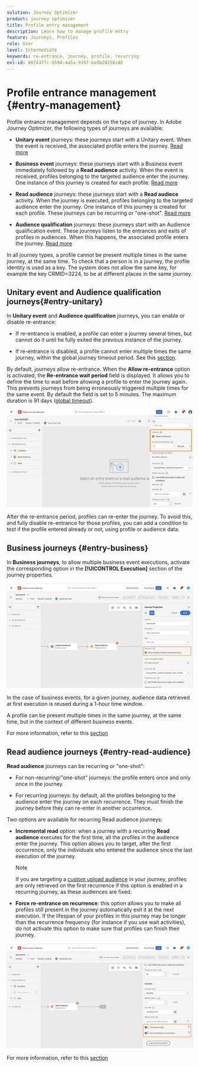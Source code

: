 ```yaml
---
solution: Journey Optimizer
product: journey optimizer
title: Profile entry management
description: Learn how to manage profile entry
feature: Journeys, Profiles
role: User
level: Intermediate
keywords: re-entrance, journey, profile, recurring
exl-id: 8874377c-6594-4a5a-9197-ba5b28258c02
---
```


# Profile entrance management {#entry-management}

Profile entrance management depends on the type of journey. In Adobe Journey Optimizer, the following types of journeys are available:

* **Unitary event** journeys: these journeys start with a Unitary event. When the event is received, the associated profile enters the journey. [Read more](#entry-unitary)

* **Business event** journeys: these journeys start with a Business event immediately followed by a **Read audience** activity. When the event is received, profiles belonging to the targeted audience enter the journey. One instance of this journey is created for each profile. [Read more](#entry-business)

* **Read audience** journeys: these journeys start with a **Read audiece** activity. When the journey is executed, profiles belonging to the targeted audience enter the journey. One instance of this journey is created for each profile. These journeys can be recurring or "one-shot". [Read more](#entry-read-audience)

* **Audience qualification** journeys: these journeys start with an Audience qualification event. These journeys listen to the entrances and exits of profiles in audiences. When this happens, the associated profile enters the journey. [Read more](#entry-unitary)

In all journey types, a profile cannot be present multiple times in the same journey, at the same time. To check that a person is in a journey, the profile identity is used as a key. The system does not allow the same key, for example the key CRMID=3224, to be at different places in the same journey. 

## Unitary event and Audience qualification journeys{#entry-unitary}

In **Unitary event** and **Audience qualification** journeys, you can enable or disable re-entrance:

* If re-entrance is enabled, a profile can enter a journey several times, but cannot do it until he fully exited the previous instance of the journey.

* If re-entrance is disabled, a profile cannot enter multiple times the same journey, within the global journey timeout period. See this [section](../building-journeys/journey-properties.md#global_timeout).

By default, journeys allow re-entrance. When the **Allow re-entrance** option is activated, the **Re-entrance wait period** field is displayed. It allows you to define the time to wait before allowing a profile to enter the journey again. This prevents journeys from being erroneously triggered multiple times for the same event. By default the field is set to 5 minutes. The maximum duration is 91 days ([global timeout](journey-properties.md#global_timeout)).

<!--
When a journey ends, its status is **[!UICONTROL Closed]**. New individuals can no longer enter the journey. Persons already in the journey automatically exit the journey. 
-->

![](assets/journey-re-entrance.png)

After the re-entrance period, profiles can re-enter the journey. To avoid this, and fully disable re-entrance for those profiles, you can add a condition to test if the profile entered already or not, using profile or audience data.

<!--
Due to the 30-day journey timeout, when journey re-entrance is not allowed, we cannot make sure the re-entrance blocking will work more than 91 days. Indeed, as we remove all information about persons who entered the journey 91 days after they enter, we cannot know the person entered previously, more than 91 days ago. -->

## Business journeys {#entry-business}

<!--
Business events follow re-entrance rules in the same way as for unitary events. If a journey allows re-entrance, the next business event will be processed.
-->

In **Business journeys**, to allow multiple business event executions, activate the corresponding option in the **[!UICONTROL Execution]** section of the journey properties.

![](assets/business-entry.png)

In the case of business events, for a given journey, audience data retrieved at first execution is reused during a 1-hour time window.

A profile can be present multiple times in the same journey, at the same time, but in the context of different business events. 

For more information, refer to this [section](../event/about-creating-business.md)

## Read audience journeys {#entry-read-audience}

**Read audience** journeys can be recurring or "one-shot": 

* For non-recurring/"one-shot" journeys: the profile enters once and only once in the journey.

* For recurring journeys: by default, all the profiles belonging to the audience enter the journey on each recurrence. They must finish the journey before they can re-enter in another occurrence. 

Two options are available for recurring Read audience journeys:

* **Incremental read** option: when a journey with a recurring **Read audience** executes for the first time, all the profiles in the audience enter the journey. This option allows you to target, after the first occurrence, only the individuals who entered the audience since the last execution of the journey. 

    >[!NOTE]
    >
    >If you are targeting a [custom upload audience](../audience/about-audiences.md#segments-in-journey-optimizer) in your journey, profiles are only retrieved on the first recurrence if this option is enabled in a recurring journey, as these audiences are fixed.

* **Force re-entrance on recurrence**: this option allows you to make all profiles still present in the journey automatically exit it at the next execution. If the lifespan of your profiles in this journey may be longer than the recurrence frequency (for instance if you use wait activities), do not activate this option to make sure that profiles can finish their journey.

![](assets/read-audience-options.png)

For more information, refer to this [section](../building-journeys/read-audience.md#configuring-segment-trigger-activity)

<!--
After 91 days, a Read audience journey switches to the **Finished** status. This behavior is set for 91 days only (i.e. journey timeout default value) as all information about profiles who entered the journey is removed 91 days after they entered. Persons still in the journey automatically are impacted. They exit the journey after the 30 day timeout. 
-->
